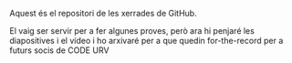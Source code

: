 Aquest és el repositori de les xerrades de GitHub. 

El vaig ser servir per a fer algunes proves, però ara hi penjaré les diapositives i el vídeo i ho arxivaré per a que quedin for-the-record per a futurs socis de CODE URV

